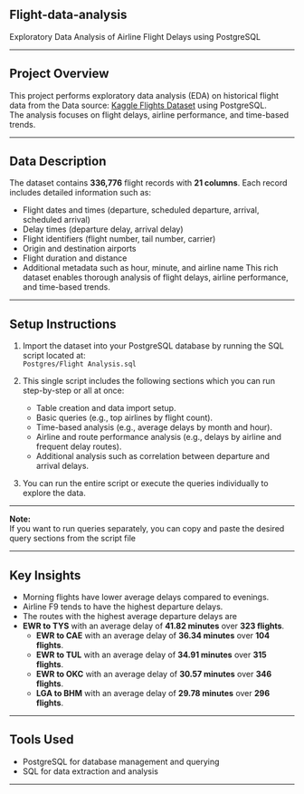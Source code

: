 ## Flight-data-analysis
Exploratory Data Analysis of Airline Flight Delays using PostgreSQL

---
## Project Overview 
This project performs exploratory data analysis (EDA) on historical flight data from the Data source: [Kaggle Flights Dataset](https://www.kaggle.com/datasets/mahoora00135/flights) using PostgreSQL.  
The analysis focuses on flight delays, airline performance, and time-based trends.

---
## Data Description 
The dataset contains **336,776** flight records with **21 columns**. Each record includes detailed information such as:

- Flight dates and times (departure, scheduled departure, arrival, scheduled arrival)
- Delay times (departure delay, arrival delay)
- Flight identifiers (flight number, tail number, carrier)
- Origin and destination airports
- Flight duration and distance
- Additional metadata such as hour, minute, and airline name
This rich dataset enables thorough analysis of flight delays, airline performance, and time-based trends.
---
## Setup Instructions
1. Import the dataset into your PostgreSQL database by running the SQL script located at:  
   `Postgres/Flight Analysis.sql`
   
3. This single script includes the following sections which you can run step-by-step or all at once:

   - Table creation and data import setup.
   - Basic queries (e.g., top airlines by flight count).
   - Time-based analysis (e.g., average delays by month and hour).
   - Airline and route performance analysis (e.g., delays by airline and frequent delay routes).
   - Additional analysis such as correlation between departure and arrival delays.

4. You can run the entire script or execute the queries individually to explore the data.

---

**Note:**  
If you want to run queries separately, you can copy and paste the desired query sections from the script file

---

## Key Insights
- Morning flights have lower average delays compared to evenings.
- Airline F9 tends to have the highest departure delays.
- The routes with the highest average departure delays are
- **EWR to TYS** with an average delay of **41.82 minutes** over **323 flights**.
  - **EWR to CAE** with an average delay of **36.34 minutes** over **104 flights**.
  - **EWR to TUL** with an average delay of **34.91 minutes** over **315 flights**.
  - **EWR to OKC** with an average delay of **30.57 minutes** over **346 flights**.
  - **LGA to BHM** with an average delay of **29.78 minutes** over **296 flights**.
---

## Tools Used

- PostgreSQL for database management and querying  
- SQL for data extraction and analysis
- ---
